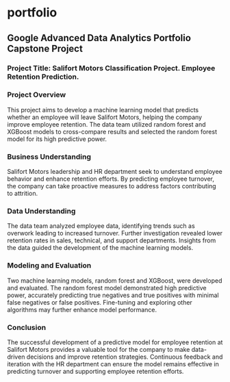 # portfolio

## Google Advanced Data Analytics Portfolio Capstone Project

### Project Title: Salifort Motors Classification Project. Employee Retention Prediction.

### Project Overview
This project aims to develop a machine learning model that predicts whether an employee will leave Salifort Motors, helping the company improve employee retention. The data team utilized random forest and XGBoost models to cross-compare results and selected the random forest model for its high predictive power.

### Business Understanding
Salifort Motors leadership and HR department seek to understand employee behavior and enhance retention efforts. By predicting employee turnover, the company can take proactive measures to address factors contributing to attrition.

### Data Understanding
The data team analyzed employee data, identifying trends such as overwork leading to increased turnover. Further investigation revealed lower retention rates in sales, technical, and support departments. Insights from the data guided the development of the machine learning models.

### Modeling and Evaluation
Two machine learning models, random forest and XGBoost, were developed and evaluated. The random forest model demonstrated high predictive power, accurately predicting true negatives and true positives with minimal false negatives or false positives. Fine-tuning and exploring other algorithms may further enhance model performance.

### Conclusion
The successful development of a predictive model for employee retention at Salifort Motors provides a valuable tool for the company to make data-driven decisions and improve retention strategies. Continuous feedback and iteration with the HR department can ensure the model remains effective in predicting turnover and supporting employee retention efforts.
